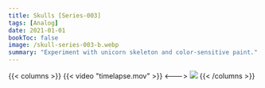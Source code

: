 ```yaml
---
title: Skulls [Series-003]
tags: [Analog]
date: 2021-01-01
bookToc: false
image: /skull-series-003-b.webp
summary: "Experiment with unicorn skeleton and color-sensitive paint."
---
```


{{< columns >}}
{{< video "timelapse.mov" >}}
<--->
![](/skull-series-003-a.webp)
{{< /columns >}}


